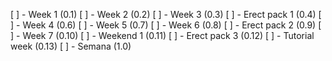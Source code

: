[ ] - Week 1 (0.1)
[ ] - Week 2 (0.2)
[ ] - Week 3 (0.3)
[ ] - Erect pack 1 (0.4)
[ ] - Week 4 (0.6)
[ ] - Week 5 (0.7)
[ ] - Week 6 (0.8)
[ ] - Erect pack 2 (0.9)
[ ] - Week 7 (0.10)
[ ] - Weekend 1 (0.11)
[ ] - Erect pack 3 (0.12)
[ ] - Tutorial week (0.13)
[ ] - Semana (1.0)